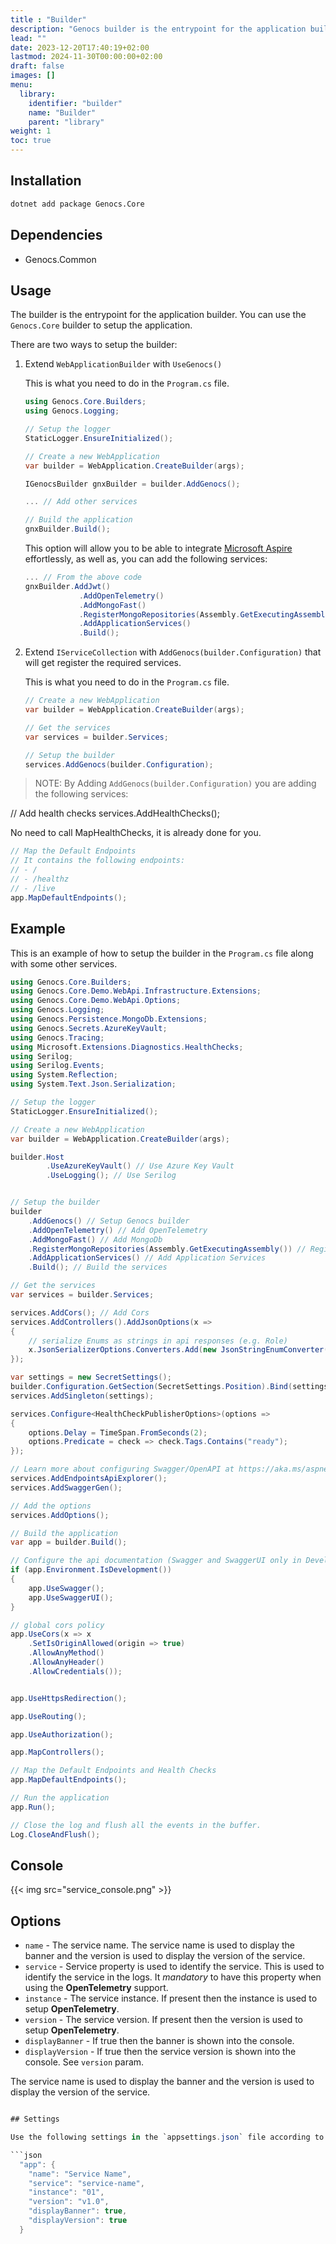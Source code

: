 ```yaml
---
title : "Builder"
description: "Genocs builder is the entrypoint for the application builder."
lead: ""
date: 2023-12-20T17:40:19+02:00
lastmod: 2024-11-30T00:00:00+02:00
draft: false
images: []
menu:
  library:
    identifier: "builder"
    name: "Builder"
    parent: "library"
weight: 1
toc: true
---
```


## Installation

``` bash
dotnet add package Genocs.Core
```

## Dependencies

- Genocs.Common

## Usage

The builder is the entrypoint for the application builder. You can use the `Genocs.Core` builder to setup the application.

There are two ways to setup the builder:

1. Extend `WebApplicationBuilder` with `UseGenocs()`

    This is what you need to do in the `Program.cs` file.

    ```csharp
    using Genocs.Core.Builders;
    using Genocs.Logging;

    // Setup the logger
    StaticLogger.EnsureInitialized();

    // Create a new WebApplication
    var builder = WebApplication.CreateBuilder(args);

    IGenocsBuilder gnxBuilder = builder.AddGenocs();

    ... // Add other services

    // Build the application
    gnxBuilder.Build();
    ```

    This option will allow you to be able to integrate [Microsoft Aspire](https://learn.microsoft.com/en-us/dotnet/aspire/) effortlessly, as well as, you can add the following services:

    ```csharp
    ... // From the above code
    gnxBuilder.AddJwt()
                .AddOpenTelemetry()
                .AddMongoFast()
                .RegisterMongoRepositories(Assembly.GetExecutingAssembly())
                .AddApplicationServices()
                .Build();
    ```

2. Extend `IServiceCollection` with `AddGenocs(builder.Configuration)` that will get register the required services.

    This is what you need to do in the `Program.cs` file.

    ```csharp
    // Create a new WebApplication
    var builder = WebApplication.CreateBuilder(args);

    // Get the services
    var services = builder.Services;

    // Setup the builder
    services.AddGenocs(builder.Configuration);
    ```


> NOTE: By Adding `AddGenocs(builder.Configuration)` you are adding the following services:

// Add health checks
services.AddHealthChecks();

No need to call MapHealthChecks, it is already done for you.

```csharp
// Map the Default Endpoints
// It contains the following endpoints:
// - /
// - /healthz
// - /live
app.MapDefaultEndpoints();
```



## Example

This is an example of how to setup the builder in the `Program.cs` file along with some other services.

```csharp
using Genocs.Core.Builders;
using Genocs.Core.Demo.WebApi.Infrastructure.Extensions;
using Genocs.Core.Demo.WebApi.Options;
using Genocs.Logging;
using Genocs.Persistence.MongoDb.Extensions;
using Genocs.Secrets.AzureKeyVault;
using Genocs.Tracing;
using Microsoft.Extensions.Diagnostics.HealthChecks;
using Serilog;
using Serilog.Events;
using System.Reflection;
using System.Text.Json.Serialization;

// Setup the logger
StaticLogger.EnsureInitialized();

// Create a new WebApplication
var builder = WebApplication.CreateBuilder(args);

builder.Host
        .UseAzureKeyVault() // Use Azure Key Vault
        .UseLogging(); // Use Serilog


// Setup the builder
builder
    .AddGenocs() // Setup Genocs builder
    .AddOpenTelemetry() // Add OpenTelemetry
    .AddMongoFast() // Add MongoDb
    .RegisterMongoRepositories(Assembly.GetExecutingAssembly()) // Register MongoDb Repositories
    .AddApplicationServices() // Add Application Services
    .Build(); // Build the services

// Get the services
var services = builder.Services;

services.AddCors(); // Add Cors
services.AddControllers().AddJsonOptions(x =>
{
    // serialize Enums as strings in api responses (e.g. Role)
    x.JsonSerializerOptions.Converters.Add(new JsonStringEnumConverter());
});

var settings = new SecretSettings();
builder.Configuration.GetSection(SecretSettings.Position).Bind(settings);
services.AddSingleton(settings);

services.Configure<HealthCheckPublisherOptions>(options =>
{
    options.Delay = TimeSpan.FromSeconds(2);
    options.Predicate = check => check.Tags.Contains("ready");
});

// Learn more about configuring Swagger/OpenAPI at https://aka.ms/aspnetcore/swashbuckle
services.AddEndpointsApiExplorer();
services.AddSwaggerGen();

// Add the options
services.AddOptions();

// Build the application
var app = builder.Build();

// Configure the api documentation (Swagger and SwaggerUI only in Development environment)
if (app.Environment.IsDevelopment())
{
    app.UseSwagger();
    app.UseSwaggerUI();
}

// global cors policy
app.UseCors(x => x
    .SetIsOriginAllowed(origin => true)
    .AllowAnyMethod()
    .AllowAnyHeader()
    .AllowCredentials());


app.UseHttpsRedirection();

app.UseRouting();

app.UseAuthorization();

app.MapControllers();

// Map the Default Endpoints and Health Checks
app.MapDefaultEndpoints();

// Run the application
app.Run();

// Close the log and flush all the events in the buffer.
Log.CloseAndFlush();
```

## Console

{{< img src="service_console.png" >}}


## Options

- `name` - The service name. The service name is used to display the banner and the version is used to display the version of the service.
- `service` - Service property is used to identify the service. This is used to identify the service in the logs. It *mandatory* to have this property when using the **OpenTelemetry** support.  
- `instance` - The service instance. If present then the instance is used to setup **OpenTelemetry**.
- `version` - The service version. If present then the version is used to setup **OpenTelemetry**.
- `displayBanner` - If true then the banner is shown into the console.
- `displayVersion` - If true then the service version is shown into the console. See `version` param.


The service name is used to display the banner and the version is used to display the version of the service.

```csharp

## Settings

Use the following settings in the `appsettings.json` file according to your needs.

```json
  "app": {
    "name": "Service Name",
    "service": "service-name",
    "instance": "01",
    "version": "v1.0",
    "displayBanner": true,
    "displayVersion": true
  }
```
